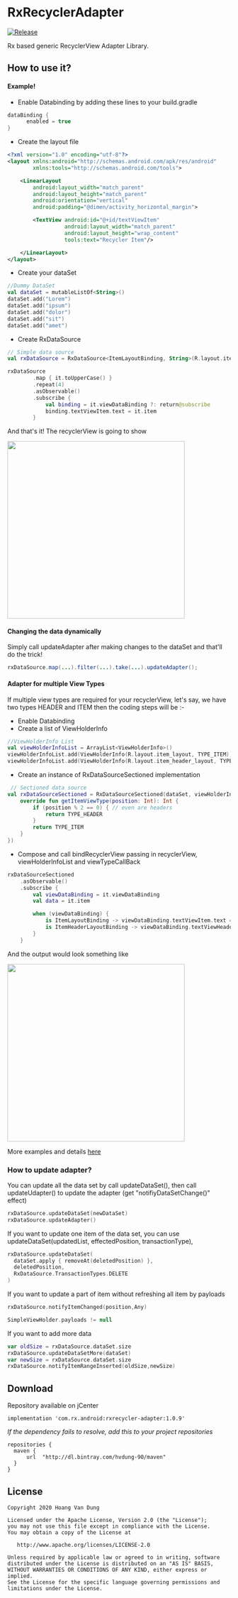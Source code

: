 
# RxRecyclerAdapter

[![Release](https://img.shields.io/badge/jCenter-1.3.1-brightgreen.svg)](https://bintray.com/hvdung-90/maven/rxrecyclerView-adapter)

Rx based generic RecyclerView Adapter Library.

## How to use it?
#### Example!
- Enable Databinding by adding these lines to your build.gradle
```kotlin
dataBinding {
      enabled = true
}
```
- Create the layout file
```xml
<?xml version="1.0" encoding="utf-8"?>
<layout xmlns:android="http://schemas.android.com/apk/res/android"
        xmlns:tools="http://schemas.android.com/tools">

    <LinearLayout
        android:layout_width="match_parent"
        android:layout_height="match_parent"
        android:orientation="vertical"
        android:padding="@dimen/activity_horizontal_margin">

        <TextView android:id="@+id/textViewItem"
                  android:layout_width="match_parent"
                  android:layout_height="wrap_content"
                  tools:text="Recycler Item"/>

    </LinearLayout>
</layout>
```
- Create your dataSet
```kotlin
//Dummy DataSet
val dataSet = mutableListOf<String>()
dataSet.add("Lorem")
dataSet.add("ipsum")
dataSet.add("dolor")
dataSet.add("sit")
dataSet.add("amet")
```
- Create RxDataSource
```kotlin
// Simple data source
val rxDataSource = RxDataSource<ItemLayoutBinding, String>(R.layout.item_layout, dataSet)

rxDataSource
        .map { it.toUpperCase() }
        .repeat(4)
        .asObservable()
        .subscribe {
            val binding = it.viewDataBinding ?: return@subscribe
            binding.textViewItem.text = it.item
        }
```
And that's it! The recyclerView is going to show

<img src="https://raw.githubusercontent.com/ahmedrizwan/RxRecyclerAdapter/master/sample/src/main/res/drawable/rx_adapter.png" width=400px  />

#### Changing the data dynamically
Simply call updateAdapter after making changes to the dataSet and that'll do the trick!

```java
rxDataSource.map(...).filter(...).take(...).updateAdapter();
```

#### Adapter for multiple View Types
If multiple view types are required for your recyclerView, let's say, we have two types HEADER and ITEM then the coding steps will be :-
- Enable Databinding
- Create a list of ViewHolderInfo
```kotlin
//ViewHolderInfo List
val viewHolderInfoList = ArrayList<ViewHolderInfo>()
viewHolderInfoList.add(ViewHolderInfo(R.layout.item_layout, TYPE_ITEM))
viewHolderInfoList.add(ViewHolderInfo(R.layout.item_header_layout, TYPE_HEADER))
```
- Create an instance of RxDataSourceSectioned implementation
```kotlin
 // Sectioned data source
val rxDataSourceSectioned = RxDataSourceSectioned(dataSet, viewHolderInfoList, object : OnGetItemViewType() {
    override fun getItemViewType(position: Int): Int {
        if (position % 2 == 0) { // even are headers
            return TYPE_HEADER
        }
        return TYPE_ITEM
    }
})
```
- Compose and call bindRecyclerView passing in recyclerView, viewHolderInfoList and viewTypeCallBack
```kotlin
rxDataSourceSectioned
    .asObservable()
    .subscribe {
        val viewDataBinding = it.viewDataBinding
        val data = it.item

        when (viewDataBinding) {
            is ItemLayoutBinding -> viewDataBinding.textViewItem.text = "ITEM: " + data
            is ItemHeaderLayoutBinding -> viewDataBinding.textViewHeader.text = "HEADER: " + data
        }
    }
```
And the output would look something like

<img src="https://raw.githubusercontent.com/ahmedrizwan/RxRecyclerAdapter/master/sample/src/main/res/drawable/rx_adapter_types.png" width=400px  />

More examples and details [here](https://medium.com/@ahmedrizwan/simplifying-recyclerview-adapters-with-rx-databinding-f02ebed0b386#.6vy6aq3k8)

### How to update adapter?
You can update all the data set by call updateDataSet(), then call updateUdapter()  to update the adapter (get "notifiyDataSetChange()" effect)
```kotlin
rxDataSource.updateDataSet(newDataSet)
rxDataSource.updateAdapter()
```
  If you want to update one item of the data set, you can use updateDataSet(updatedList, effectedPosition, transactionType),
```kotlin
rxDataSource.updateDataSet(
  dataSet.apply { removeAt(deletedPosition) },
  deletedPosition,
  RxDataSource.TransactionTypes.DELETE
)
```
  If you want to update  a part of item without refreshing all item by payloads
```kotlin
rxDataSource.notifyItemChanged(position,Any)

SimpleViewHolder.payloads != null
```
  If you want to add more data
```kotlin
var oldSize = rxDataSource.dataSet.size
rxDataSource.updateDataSetMore(dataSet)
var newSize = rxDataSource.dataSet.size
rxDataSource.notifyItemRangeInserted(oldSize,newSize)
```
## Download
Repository available on jCenter

```Gradle
implementation 'com.rx.android:rxrecycler-adapter:1.0.9'
```
*If the dependency fails to resolve, add this to your project repositories*
```Gradle
repositories {
  maven {
      url  "http://dl.bintray.com/hvdung-90/maven"
  }
}
```

## License
```
Copyright 2020 Hoang Van Dung

Licensed under the Apache License, Version 2.0 (the "License");
you may not use this file except in compliance with the License.
You may obtain a copy of the License at

   http://www.apache.org/licenses/LICENSE-2.0

Unless required by applicable law or agreed to in writing, software
distributed under the License is distributed on an "AS IS" BASIS,
WITHOUT WARRANTIES OR CONDITIONS OF ANY KIND, either express or implied.
See the License for the specific language governing permissions and
limitations under the License.
```
